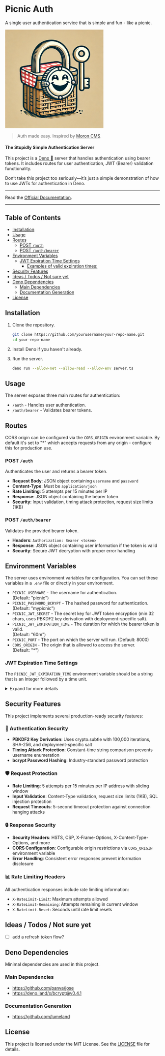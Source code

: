 # Picnic Auth<!-- omit from toc -->

A single user authentication service that is simple and fun - like a picnic.

<img src="/docs/img/picnic_auth_weblogo.webp" height="auto" width="320px" alt="Picnic Auth Logo - a lock with a smiley face locking a picnic basket">

> Auth made easy. Inspired by [Moron CMS](https://github.com/rabocalypse/moroncms). 

#### The Stupidly Simple Authentication Server<!-- omit from toc -->

This project is a [Deno 🦕](https://deno.com) server that handles authentication using bearer tokens. It includes routes for user authentication, JWT (Bearer) validation functionality.

Don’t take this project too seriously—it’s just a simple demonstration of how to use JWTs for authentication in Deno.

---

Read the [Official Documentation](https://www.simon-neutert.de/picnic-auth/).

---

## Table of Contents<!-- omit from toc -->

- [Installation](#installation)
- [Usage](#usage)
- [Routes](#routes)
  - [POST `/auth`](#post-auth)
  - [POST `/auth/bearer`](#post-authbearer)
- [Environment Variables](#environment-variables)
  - [JWT Expiration Time Settings](#jwt-expiration-time-settings)
    - [Examples of valid expiration times:](#examples-of-valid-expiration-times)
- [Security Features](#security-features)
- [Ideas / Todos / Not sure yet](#ideas--todos--not-sure-yet)
- [Deno Dependencies](#deno-dependencies)
  - [Main Dependencies](#main-dependencies)
  - [Documentation Generation](#documentation-generation)
- [License](#license)

## Installation

1. Clone the repository.

   ```sh
   git clone https://github.com/yourusername/your-repo-name.git
   cd your-repo-name
   ```

2. Install Deno if you haven't already.

3. Run the server.

   ```sh
   deno run --allow-net --allow-read --allow-env server.ts
   ```

## Usage

The server exposes three main routes for authentication:

- `/auth` - Handles user authentication.
- `/auth/bearer` - Validates bearer tokens.

## Routes

CORS origin can be configured via the `CORS_ORIGIN` environment variable. By default it's set to "*" which accepts requests from any origin - configure this for production use.

### POST `/auth`

Authenticates the user and returns a bearer token.

- **Request Body**: JSON object containing `username` and `password`
- **Content-Type**: Must be `application/json`
- **Rate Limiting**: 5 attempts per 15 minutes per IP
- **Response**: JSON object containing the bearer token
- **Security**: Input validation, timing attack protection, request size limits (1KB)

### POST `/auth/bearer`

Validates the provided bearer token.

- **Headers**: `Authorization: Bearer <token>`
- **Response**: JSON object containing user information if the token is valid
- **Security**: Secure JWT decryption with proper error handling

## Environment Variables

The server uses environment variables for configuration. You can set these
variables in a `.env` file or directly in your environment.

- `PICNIC_USERNAME` - The username for authentication.\
  (Default: "picnic")
- `PICNIC_PASSWORD_BCRYPT` - The hashed password for authentication.\
  (Default: "mypicnic")
- `PICNIC_JWT_SECRET` - The secret key for JWT token encryption (min 32 chars, uses PBKDF2 key derivation with deployment-specific salt).
- `PICNIC_JWT_EXPIRATION_TIME` - The duration for which the bearer token is valid.\
  (Default: "60m")
- `PICNIC_PORT` - The port on which the server will run. (Default: 8000)
- `CORS_ORIGIN` - The origin that is allowed to access the server.\
  (Default: "*")

### JWT Expiration Time Settings

The `PICNIC_JWT_EXPIRATION_TIME` environment variable should be a string that is an Integer followed by a time unit.

<details>

<summary>Expand for more details</summary>

The time unit can be one of the following:

- "sec"
- "secs"
- "second"
- "seconds"
- "s"
- "minute"
- "minutes"
- "min"
- "mins"
- "m"
- "hour"
- "hours"
- "hr"
- "hrs"
- "h"
- "day"
- "days"
- "d"
- "week"
- "weeks"
- "w"
- "year"
- "years"
- "yr"
- "yrs"
- "y"

#### Examples of valid expiration times:

- `1m` - 1 minute
- `1h` - 1 hour
- `1d` - 1 day
- `1w` - 1 week
- `2w` - 1 weeks
- `2weeks` - 2 weeks

</details>

## Security Features

This project implements several production-ready security features:

### 🔐 **Authentication Security**
- **PBKDF2 Key Derivation**: Uses crypto.subtle with 100,000 iterations, SHA-256, and deployment-specific salt
- **Timing Attack Protection**: Constant-time string comparison prevents username enumeration
- **bcrypt Password Hashing**: Industry-standard password protection

### 🛡️ **Request Protection**
- **Rate Limiting**: 5 attempts per 15 minutes per IP address with sliding window
- **Input Validation**: Content-Type validation, request size limits (1KB), SQL injection protection
- **Request Timeouts**: 5-second timeout protection against connection hanging attacks

### 🔒 **Response Security**
- **Security Headers**: HSTS, CSP, X-Frame-Options, X-Content-Type-Options, and more
- **CORS Configuration**: Configurable origin restrictions via `CORS_ORIGIN` environment variable
- **Error Handling**: Consistent error responses prevent information disclosure

### 📊 **Rate Limiting Headers**
All authentication responses include rate limiting information:
- `X-RateLimit-Limit`: Maximum attempts allowed
- `X-RateLimit-Remaining`: Attempts remaining in current window
- `X-RateLimit-Reset`: Seconds until rate limit resets

## Ideas / Todos / Not sure yet

- [ ] add a refresh token flow?

## Deno Dependencies

Minimal dependencies are used in this project.

### Main Dependencies

- https://github.com/panva/jose
- https://deno.land/x/bcrypt@v0.4.1

### Documentation Generation

- https://github.com/lumeland

## License

This project is licensed under the MIT License. See the [LICENSE](LICENSE) file
for details.
